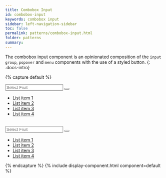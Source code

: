 ```yaml
---
title: Combobox Input
id: combobox-input
keywords: combobox input
sidebar: left-navigation-sidebar
toc: false
permalink: patterns/combobox-input.html
folder: patterns
summary:
---
```


The combobox input component is an opinionated composition of the `input group`, `popover` and `menu` components with the use of a styled button.
{: .docs-intro}

{% capture default %}
<div class="documentation-site-popover-container">
  <div class="fd-popover">
      <div class="fd-popover__control fd-input-group__control" aria-controls="F4GcX348" aria-expanded="false" aria-haspopup="true">
          <div class="fd-input-group">
              <input type="text" class="fd-input fd-input-group__input" id="" placeholder="Select Fruit">
              <span class="fd-input-group__addon fd-input-group__addon--button">
                  <button class="fd-input-group__button fd-button--light sap-icon--navigation-down-arrow fd-select__button"></button>
              </span>
          </div>
      </div>
      <div class="fd-popover__body fd-popover__body--no-arrow" aria-hidden="true" id="F4GcX348">
            <ul class="fd-list fd-list--no-border" role="listbox">
                <li class="fd-list__item is-selected" role="option">
                  <a href="#" class="fd-list__title">List item 1</a>
                </li>
                <li class="fd-list__item" role="option">
                  <a href="#" class="fd-list__title">List item 2</a>
                </li>
                <li class="fd-list__item" role="option">
                  <a href="#" class="fd-list__title">List item 3</a>
                </li>
                <li class="fd-list__item" role="option">
                  <a href="#" class="fd-list__title">List item 4</a>
                </li>
            </ul>
      </div>
  </div>
</div>

<br>

<div class="documentation-site-popover-container">
  <div class="fd-popover">
      <div class="fd-popover__control">
          <div aria-label="Image label" aria-controls="F4GcX34" aria-expanded="false" aria-haspopup="true">
              <div class="fd-input-group">
                  <input type="text" class="fd-input fd-input--compact fd-input-group__input" id="" placeholder="Select Fruit">
                  <span class="fd-input-group__addon fd-input-group__addon--button fd-input-group__addon--compact">
                      <button class="fd-input-group__button fd-button--compact fd-button--light sap-icon--navigation-down-arrow"></button>
                  </span>
              </div>
          </div>
      </div>
      <div class="fd-popover__body fd-popover__body--no-arrow" aria-hidden="true" id="F4GcX34">
            <ul class="fd-list fd-list--no-border" role="listbox">
                <li class="fd-list__item is-selected" role="option">
                    <a href="#" class="fd-list__title">List item 1</a>
                </li>
                <li class="fd-list__item" role="option">
                    <a href="#" class="fd-list__title">List item 2</a>
                </li>
                <li class="fd-list__item" role="option">
                    <a href="#" class="fd-list__title">List item 3</a>
                </li>
                <li class="fd-list__item" role="option">
                    <a href="#" class="fd-list__title">List item 4</a>
                </li>
            </ul>
      </div>
  </div>
</div>
{% endcapture %}
{% include display-component.html component=default %}
